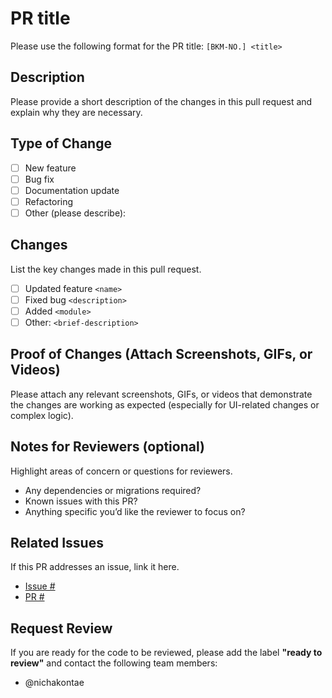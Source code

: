 # PR title
Please use the following format for the PR title: `[BKM-NO.] <title>`  

## Description
Please provide a short description of the changes in this pull request and explain why they are necessary.

## Type of Change
- [ ] New feature
- [ ] Bug fix
- [ ] Documentation update
- [ ] Refactoring
- [ ] Other (please describe):

## Changes
List the key changes made in this pull request.
- [ ] Updated feature `<name>`
- [ ] Fixed bug `<description>`
- [ ] Added `<module>`
- [ ] Other: `<brief-description>`

## Proof of Changes (Attach Screenshots, GIFs, or Videos)
Please attach any relevant screenshots, GIFs, or videos that demonstrate the changes are working as expected (especially for UI-related changes or complex logic).

## Notes for Reviewers (optional)
Highlight areas of concern or questions for reviewers.
- Any dependencies or migrations required?
- Known issues with this PR?
- Anything specific you’d like the reviewer to focus on?

## Related Issues 
If this PR addresses an issue, link it here.
- [Issue #<number>](link-to-issue)
- [PR #<number>](link-to-PR)

## Request Review
If you are ready for the code to be reviewed, please add the label **"ready to review"** and contact the following team members:
- @nichakontae


